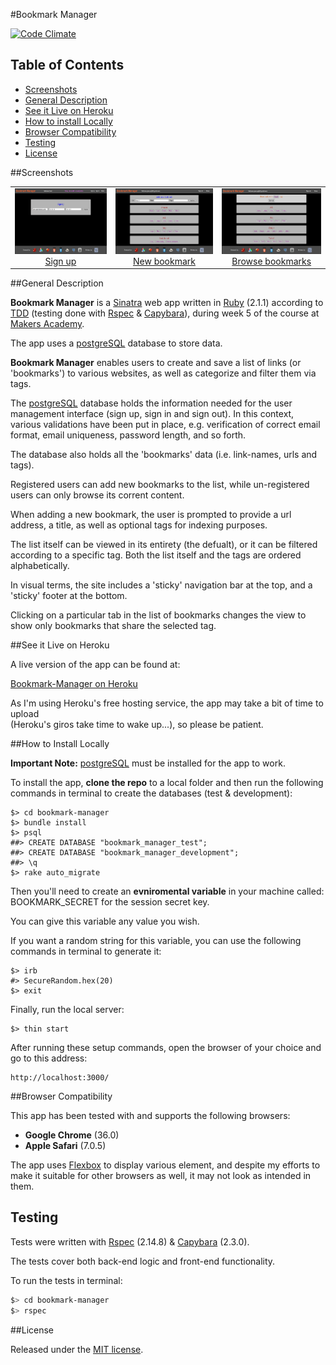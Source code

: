 #Bookmark Manager 

[![Code Climate](https://codeclimate.com/github/nadavmatalon/bookmark-manager/badges/gpa.svg)](https://codeclimate.com/github/nadavmatalon/bookmark-manager)

## Table of Contents

* [Screenshots](#screenshots)
* [General Description](#general-description)
* [See it Live on Heroku](#see-it-live-on-heroku)
* [How to install Locally](#how-to-install-locally)
* [Browser Compatibility](#browser-compatibility)
* [Testing](#testing)
* [License](#license)


##Screenshots

<table>
	<tr>
		<td align="center" width="190px" >
			<a href="https://raw.githubusercontent.com/nadavmatalon/bookmark-manager/master/public/images/app_screenshot_3.png">
				<img src="public/images/app_screenshot_3.png" height="105px" />
				 Sign up
			</a>
		</td>
		<td align="center" width="190px" >
			<a href="https://raw.githubusercontent.com/nadavmatalon/bookmark-manager/master/public/images/app_screenshot_1.png">
				<img src="public/images/app_screenshot_1.png" height="105px" />
				New bookmark
			</a>
		</td>
		<td align="center" width="190px" >
			<a href="https://raw.githubusercontent.com/nadavmatalon/bookmark-manager/master/public/images/app_screenshot_2.png">
				<img src="public/images/app_screenshot_2.png" height="105px" />
				Browse bookmarks
			</a>
		</td>
	</tr>
</table>


##General Description

__Bookmark Manager__ is a [Sinatra](http://www.sinatrarb.com) web app 
written in [Ruby](https://www.ruby-lang.org/en/) (2.1.1) according to 
[TDD](http://en.wikipedia.org/wiki/Test-driven_development)
(testing done with [Rspec](http://rspec.info/) &amp; 
[Capybara](https://github.com/jnicklas/capybara)), 
during week 5 of the course at [Makers Academy](http://www.makersacademy.com/).

The app uses a [postgreSQL](http://www.postgresql.org) database to store data.

__Bookmark Manager__ enables users 
to create and save a list of links (or 'bookmarks') to various websites, 
as well as categorize and filter them via tags.

The [postgreSQL](http://www.postgresql.org) database holds the information needed for 
the user management interface (sign up, sign in and sign out). 
In this context, various validations have been put in place, e.g. 
verification of correct email format, email uniqueness, password length, and so forth.

The database also holds all the 'bookmarks' data (i.e. link-names, urls and tags). 

Registered users can add new bookmarks to the list, while un-registered users can only 
browse its corrent content.

When adding a new bookmark, the user is prompted to provide a url address, a title, as well as
optional tags for indexing purposes.

The list itself can be viewed in its entirety (the defualt), or it can be filtered according
to a specific tag. Both the list itself and the tags are ordered alphabetically.

In visual terms, the site includes a 'sticky' navigation bar at the top, and a 'sticky' footer at
the bottom.

Clicking on a particular tab in the list of bookmarks changes the view to show only 
bookmarks that share the selected tag.


##See it Live on Heroku

A live version of the app can be found at:

[Bookmark-Manager on Heroku](http://makers-bookmark-manager.herokuapp.com/)

As I'm using Heroku's free hosting service, the app may take a bit of time to upload  
(Heroku's giros take time to wake up...), so please be patient.


##How to Install Locally

__Important Note:__  [postgreSQL](http://www.postgresql.org) must be installed for the 
app to work.

To install the app, __clone the repo__ to a local folder and then run the 
following commands in terminal to create the databases (test &amp; development):

```
$> cd bookmark-manager
$> bundle install
$> psql
##> CREATE DATABASE "bookmark_manager_test";
##> CREATE DATABASE "bookmark_manager_development";
##> \q
$> rake auto_migrate
```

Then you'll need to create an __evniromental variable__
in your machine called: BOOKMARK_SECRET for the session secret key.

You can give this variable any value you wish.

If you want a random string for this variable, you can 
use the following commands in terminal to generate it:

```
$> irb
#> SecureRandom.hex(20)
$> exit
```
Finally, run the local server:

```
$> thin start
```

After running these setup commands, open the browser of your choice and go to this address:

```
http://localhost:3000/
```


##Browser Compatibility

This app has been tested with and supports the following browsers:

* __Google Chrome__ (36.0)
* __Apple Safari__ (7.0.5)

The app uses [Flexbox](http://philipwalton.github.io/solved-by-flexbox/) to 
display various element, and despite my efforts to make 
it suitable for other browsers as well, it may not look as intended in them.


##  Testing

Tests were written with [Rspec](http://rspec.info/) (2.14.8) &amp; 
[Capybara](https://github.com/jnicklas/capybara) (2.3.0).

The tests cover both back-end logic and front-end functionality.

To run the tests in terminal:

```bash
$> cd bookmark-manager
$> rspec
```

##License

<p>Released under the <a href="http://www.opensource.org/licenses/MIT">MIT license</a>.</p>

